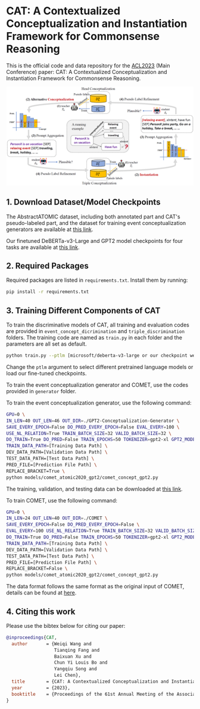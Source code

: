 # CAT: A Contextualized Conceptualization and Instantiation Framework for Commonsense Reasoning

This is the official code and data repository for the [ACL2023](https://2023.aclweb.org/) (Main Conference) paper:
CAT: A Contextualized Conceptualization and Instantiation Framework for Commonsense Reasoning.

![Overview](demo/overview.png "An overview of CAT framework")

## 1. Download Dataset/Model Checkpoints

The AbstractATOMIC dataset, including both annotated part and CAT's pseudo-labeled part, and the dataset for training
event conceptualization generators are available
at [this link](https://hkustconnect-my.sharepoint.com/:f:/g/personal/wwangbw_connect_ust_hk/EnA7X6PkeE5Dll9sdlwxuG4BH8zw-Bpdtc5kw3L70Shu5g).

Our finetuned DeBERTa-v3-Large and GPT2 model checkpoints for four tasks are available
at [this link](https://hkustconnect-my.sharepoint.com/:f:/g/personal/wwangbw_connect_ust_hk/EnA7X6PkeE5Dll9sdlwxuG4BH8zw-Bpdtc5kw3L70Shu5g).

## 2. Required Packages

Required packages are listed in `requirements.txt`. Install them by running:

```bash
pip install -r requirements.txt
```

## 3. Training Different Components of CAT

To train the discriminative models of CAT, all training and evaluation codes are provided
in `event_concept_dicrimination` and `triple_discrimination` folders.
The training code are named as `train.py` in each folder and the parameters are all set as default.

```bash
python train.py --ptlm [microsoft/deberta-v3-large or our checkpoint weight]
```

Change the `ptlm` argument to select different pretrained language models or load our fine-tuned checkpoints.

To train the event conceptualization generator and COMET, use the codes provided in `generator` folder.

To train the event conceptualization generator, use the following command:

```bash
GPU=0 \
IN_LEN=40 OUT_LEN=46 OUT_DIR=./GPT2-Conceptualization-Generator \
SAVE_EVERY_EPOCH=False DO_PRED_EVERY_EPOCH=False EVAL_EVERY=100 \
USE_NL_RELATION=True TRAIN_BATCH_SIZE=32 VALID_BATCH_SIZE=32 \
DO_TRAIN=True DO_PRED=False TRAIN_EPOCHS=50 TOKENIZER=gpt2-xl GPT2_MODEL=gpt2-xl \
TRAIN_DATA_PATH=[Training Data Path] \
DEV_DATA_PATH=[Validation Data Path] \
TEST_DATA_PATH=[Test Data Path] \
PRED_FILE=[Prediction File Path] \
REPLACE_BRACKET=True \
python models/comet_atomic2020_gpt2/comet_concept_gpt2.py
```

The training, validation, and testing data can be downloaded
at [this link](https://hkustconnect-my.sharepoint.com/:f:/g/personal/wwangbw_connect_ust_hk/EnA7X6PkeE5Dll9sdlwxuG4BH8zw-Bpdtc5kw3L70Shu5g).

To train COMET, use the following command:

```bash
GPU=0 \
IN_LEN=24 OUT_LEN=40 OUT_DIR=./COMET \
SAVE_EVERY_EPOCH=False DO_PRED_EVERY_EPOCH=False \
EVAL_EVERY=100 USE_NL_RELATION=True TRAIN_BATCH_SIZE=32 VALID_BATCH_SIZE=32 \
DO_TRAIN=True DO_PRED=False TRAIN_EPOCHS=50 TOKENIZER=gpt2-xl GPT2_MODEL=gpt2-xl \
TRAIN_DATA_PATH=[Training Data Path] \
DEV_DATA_PATH=[Validation Data Path] \
TEST_DATA_PATH=[Test Data Path] \
PRED_FILE=[Prediction File Path] \
REPLACE_BRACKET=False \
python models/comet_atomic2020_gpt2/comet_concept_gpt2.py
```

The data format follows the same format as the original input of COMET, details can be found
at [here](https://github.com/allenai/comet-atomic-2020).

## 4. Citing this work

Please use the bibtex below for citing our paper:

```bibtex
@inproceedings{CAT,
  author       = {Weiqi Wang and
                  Tianqing Fang and
                  Baixuan Xu and
                  Chun Yi Louis Bo and
                  Yangqiu Song and 
                  Lei Chen},
  title        = {CAT: A Contextualized Conceptualization and Instantiation Framework for Commonsense Reasoning},
  year         = {2023},
  booktitle    = {Proceedings of the 61st Annual Meeting of the Association for Computational Linguistics, {ACL} 2023}
}
```